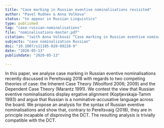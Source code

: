 ```yaml
---
title: "Case marking in Russian eventive nominalisations revisited"
author: "Pavel Rudnev & Anna Volkova"
status: "to appear in Russian Linguistics"
type: published
tag: "case-russian-nominalisations"
file: "nominalisations-master.pdf"
citation: "(with Anna Volkova) “Case marking in Russian eventive nominalisations revisited.” <em>Russian Linguistics</em> 44(2): 157–175."
subjects: "case nominalization Russian"
doi: "10.1007/s11185-020-09228-9"
date: "2020-05-13"
publishdate: "2020-05-13"

---
```


In this paper, we analyse case marking in Russian eventive nominalisations recently discussed in Pereltsvaig 2018 with regards to two competing theories of case: the Inherent Case Theory (Woolford 2006; 2009) and the Dependent Case Theory (Marantz 1991). We contest the view that Russian eventive nominalisations display ergative alignment (Koptjevskaja-Tamm 1993) and argue that Russian is a nominative-accusative language across the board. We propose an analysis for the syntax of Russian eventive nominalisations and show that, contrary to Pereltsvaig (2018), they are in principle incapable of disproving the DCT. The resulting analysis is trivially compatible with the DCT.
